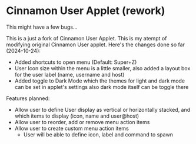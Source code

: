 # Cinnamon User Applet (rework)

This might have a few bugs...

This is a just a fork of Cinnamon User Applet.
This is my atempt of modifying original Cinnamon User applet. Here's the changes done so far (2024-10-24):

- Added shortcuts to open menu (Default: Super+Z)
- User Icon size within the menu is a little smaller, also added a layout box for the user label (name, username and host)
- Added toggle to Dark Mode which the themes for light and dark mode can be set in applet's settings also dark mode itself can be toggle there

Features planned:

- Allow user to define User display as vertical or horizontally stacked, and which items to display (icon, name and user@host)
- Allow user to reorder, add or remove menu action items
- Allow user to create custom menu action items
  - User will be able to define icon, label and command to spawn


